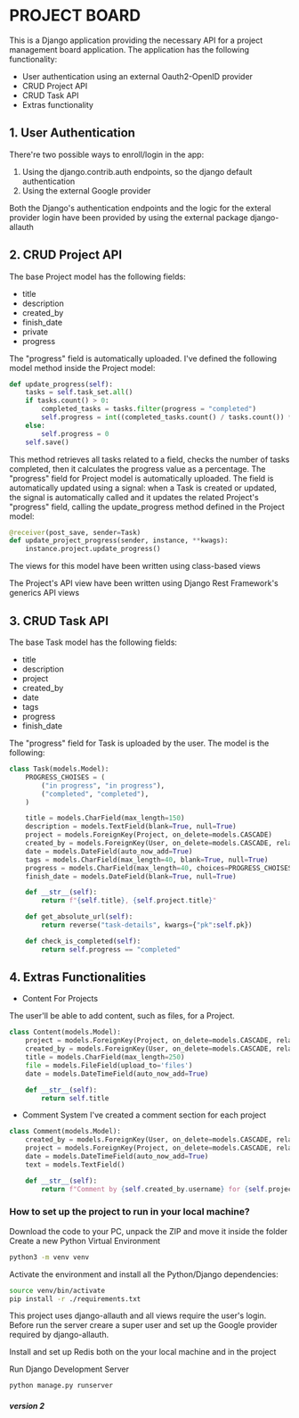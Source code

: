 # PROJECT BOARD 

This is a Django application providing the necessary API for a project management board application. 
The application has the following functionality: 
- User authentication using an external Oauth2-OpenID provider 
- CRUD Project API 
- CRUD Task API 
- Extras functionality

## 1. User Authentication 

There're two possible ways to enroll/login in the app: 
1. Using the django.contrib.auth endpoints, so the django default authentication
2. Using the external Google provider

Both the Django's authentication endpoints and the logic for the exteral provider login have been provided by using the external package django-allauth

## 2. CRUD Project API 

The base Project model has the following fields: 
- title 
- description 
- created_by 
- finish_date
- private
- progress 

The "progress" field is automatically uploaded. I've defined the following model method inside the Project model: 

```python
def update_progress(self):
    tasks = self.task_set.all()
    if tasks.count() > 0:
        completed_tasks = tasks.filter(progress = "completed")
        self.progress = int((completed_tasks.count() / tasks.count()) * 100 )
    else: 
        self.progress = 0 
    self.save()
```

This method retrieves all tasks related to a field, checks the number of tasks completed, then it calculates the progress value as a percentage. 
The "progress" field for Project model is automatically uploaded. 
The field is automatically updated using a signal: when a Task is created or updated, the signal is automatically called and it updates the related Project's "progress" field, calling the update_progress method defined in the Project model: 

```python
@receiver(post_save, sender=Task)
def update_project_progress(sender, instance, **kwags):
    instance.project.update_progress() 
```

The views for this model have been written using class-based views 

The Project's API view have been written using Django Rest Framework's generics API views 

## 3. CRUD Task API 

The base Task model has the following fields: 
- title 
- description
- project 
- created_by 
- date 
- tags 
- progress 
- finish_date 

The "progress" field for Task is uploaded by the user. 
The model is the following: 

```python
class Task(models.Model):
    PROGRESS_CHOISES = (
        ("in progress", "in progress"), 
        ("completed", "completed"), 
    )

    title = models.CharField(max_length=150)
    description = models.TextField(blank=True, null=True)
    project = models.ForeignKey(Project, on_delete=models.CASCADE)
    created_by = models.ForeignKey(User, on_delete=models.CASCADE, related_name="tasks")
    date = models.DateField(auto_now_add=True)
    tags = models.CharField(max_length=40, blank=True, null=True)
    progress = models.CharField(max_length=40, choices=PROGRESS_CHOISES, default="in progress", blank=True, null=True)
    finish_date = models.DateField(blank=True, null=True)

    def __str__(self):
        return f"{self.title}, {self.project.title}"

    def get_absolute_url(self):
        return reverse("task-details", kwargs={"pk":self.pk})

    def check_is_completed(self):
        return self.progress == "completed"
```

## 4. Extras Functionalities

- Content For Projects

The user'll be able to add content, such as files, for a Project. 

```python
class Content(models.Model):
    project = models.ForeignKey(Project, on_delete=models.CASCADE, related_name="project_contents")
    created_by = models.ForeignKey(User, on_delete=models.CASCADE, related_name="user_contents")
    title = models.CharField(max_length=250)
    file = models.FileField(upload_to='files')
    date = models.DateTimeField(auto_now_add=True)

    def __str__(self):
        return self.title  
```

- Comment System 
I've created a comment section for each project

```python
class Comment(models.Model):
    created_by = models.ForeignKey(User, on_delete=models.CASCADE, related_name="user_comments")
    project = models.ForeignKey(Project, on_delete=models.CASCADE, related_name="project_comments")
    date = models.DateTimeField(auto_now_add=True)
    text = models.TextField()

    def __str__(self):
        return f"Comment by {self.created_by.username} for {self.project.title}"
```


### How to set up the project to run in your local machine? 
Download the code to your PC, unpack the ZIP and move it inside the folder
Create a new Python Virtual Environment

```bash
python3 -m venv venv
```

Activate the environment and install all the Python/Django dependencies: 

```bash
source venv/bin/activate
pip install -r ./requirements.txt
```

This project uses django-allauth and all views require the user's login. Before run the server creare a super user and set up the Google provider required by django-allauth. 

Install and set up Redis both on the your local machine and in the project

Run Django Development Server 

```python
python manage.py runserver 
```



##### version 2
